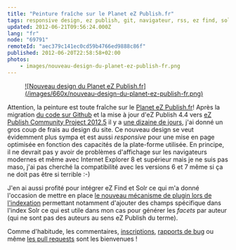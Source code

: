 ```yaml
---
title: "Peinture fraîche sur le Planet eZ Publish.fr"
tags: responsive design, ez publish, git, navigateur, rss, ez find, solr
updated: 2012-06-21T09:56:24.000Z
lang: "fr"
node: "69791"
remoteId: "aec379c141ec0cd59b4766ed9888c86f"
published: 2012-06-20T22:58:58+02:00
photos:
    - images/nouveau-design-du-planet-ez-publish-fr.png
---
```

<figure class="object-center"><a href="/images/nouveau-design-du-planet-ez-publish-fr.png">![Nouveau design du Planet eZ Publish.fr](/images/660x/nouveau-design-du-planet-ez-publish-fr.png)
</a></figure>


Attention, la peinture est toute fraîche sur le [Planet eZ Publish.fr](http://www.planet-ezpublish.fr/)! Après la migration [du code sur Github](https://github.com/dpobel/planet-ezpublish.fr) et la mise à jour d'eZ Publish 4.4 vers [eZ Publish Community Project 2012.5](http://share.ez.no/downloads/downloads/ez-publish-community-project-2012.5) il y a [une dizaine de jours](https://plus.google.com/u/1/117983402181816331301/posts/3xYeKhbBgex), j'ai donné un gros coup de frais au design du site. Ce nouveau design se veut évidemment plus sympa et est aussi *responsive* pour une mise en page optimisée en fonction des capacités de la plate-forme utilisée. En principe, il ne devrait pas y avoir de problèmes d'affichage sur les navigateurs modernes et même avec Internet Explorer 8 et supérieur mais je ne suis pas maso, j'ai pas cherché la compatibilité avec les versions 6 et 7 même si ça ne doit pas être si terrible :-)


J'en ai aussi profité pour intégrer eZ Find et Solr ce qui m'a donné l'occasion de mettre en place [le nouveau mécanisme de plugin lors de l'indexation](http://doc.ez.no/Extensions/eZ-Publish-extensions/eZ-Find/eZ-Find-2.7/Customization/General-Index-Time-Plugin-Mechanism) permettant notamment d'ajouter des champs spécifique dans l'index Solr ce qui est utile dans mon cas pour générer les *facets* par auteur (qui ne sont pas des auteurs au sens eZ Publish du terme).


Comme d'habitude, les commentaires, [inscriptions](http://www.planet-ezpublish.fr/contact), [rapports de bug](https://github.com/dpobel/planet-ezpublish.fr/issues) ou même [les pull requests](https://github.com/dpobel/planet-ezpublish.fr/pulls) sont les bienvenues !

